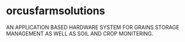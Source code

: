 # orcusfarmsolutions
AN APPLICATION BASED HARDWARE SYSTEM FOR GRAINS STORAGE MANAGEMENT  AS WELL AS SOIL AND CROP MONITERING.
